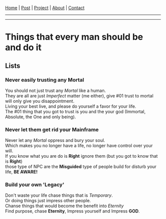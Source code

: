 <nav>
<a href="../index.html">Home</a>
|
<a href="../post.html">Post</a>
|
<a href="../project.html">Project</a>
|
<a href="../about.html">About</a>
|
<a href="../contact.html">Contact</a>
</nav>
</header>
<hr><hr>
<main>
<!-- Your Content Start After This Line -->


# Things that every man should be and do it

## Lists

### Never easily trusting any **Mortal**
You should not just trust any *Mortal* like a human.  
They are all are just *Imperfect* matter (me either), give #01 trust to mortal will only give you disappointment.  
Living your best live, and please do yourself a favor for your life.  
The #01 thing that you got to trust is you and the your god (Immortal, Absolute, the One and only being).  

### Never let them get rid your **Mainframe**
Never let any *Mortal* oppress and bury your soul.  
Which makes you no longer have a life, no longer have control over your will.  
If you know what you are do is **Right** ignore them (but you got to know that is **Right**)  
those type of NPC are the **Misguided** type of people build for disturb your life, **BE AWARE!**  

### Build your own 'Legacy'
Don't waste your life chase things that is *Temporary*.  
Or doing things just impress other people.  
Chanse things that would become the benefit into *Eternity*  
Find purpose, chase **Eternity**, Impress yourself and Impress **GOD**.  
